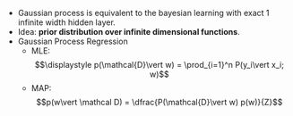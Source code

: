 - Gaussian process is equivalent to the bayesian learning with exact 1 infinite width hidden layer.
- Idea: **prior distribution over infinite dimensional functions**.
- Gaussian Process Regression
	- MLE: $$\displaystyle p(\mathcal{D}\vert w) = \prod_{i=1}^n P(y_i\vert x_i; w)$$
	- MAP: $$p(w\vert \mathcal D) = \dfrac{P(\mathcal{D}\vert w) p(w)}{Z}$$